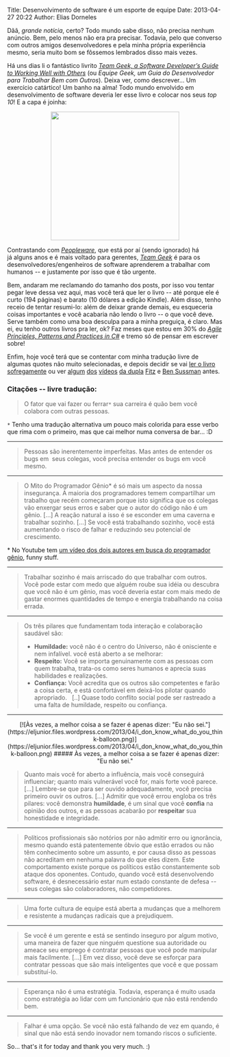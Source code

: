 Title: Desenvolvimento de software é um esporte de equipe
Date: 2013-04-27 20:22
Author: Elias Dorneles



Dãã, *grande notícia*, certo? Todo mundo sabe disso, não precisa nenhum
anúncio. Bem, pelo menos não era pra precisar. Todavia, pelo que converso com outros amigos
desenvolvedores e pela minha própria experiência mesmo, seria muito bom
se fôssemos lembrados disso mais vezes.

Há uns dias li o fantástico
livrito [*Team Geek, a Software Developer’s Guide to Working Well with
Others*](https://shop.oreilly.com/product/0636920018025.do) (ou *Equipe
Geek, um Guia do Desenvolvedor para Trabalhar Bem com Outros*). Deixa
ver, como descrever... Um exercício catártico! Um banho na alma! Todo
mundo envolvido em desenvolvimento de software deveria ler esse livro e
colocar nos seus *top 10*! E a capa é joinha:

<center>
<a href="https://www.amazon.com/Team-Geek-Software-Developers-Working/dp/1449302440">
<img width="300" src="https://akamaicovers.oreilly.com/images/0636920018025/lrg.jpg" />
</a>
</center>

Contrastando com
[*Peopleware*](https://www.amazon.com/Peopleware-Productive-Projects-Teams-Second/dp/0932633439),
que está por aí (sendo ignorado) há já alguns anos e é mais voltado para
gerentes, [*Team
Geek*](https://www.amazon.com/Team-Geek-Software-Developers-Working/dp/1449302440)
é para os desenvolvedores/engenheiros de software aprenderem a trabalhar
com humanos -- e justamente por isso que é tão urgente.

Bem, andaram me reclamando do tamanho dos posts, por isso vou tentar pegar leve
dessa vez aqui, mas você terá que ler o livro -- até porque ele é curto (194
páginas) e barato (10 dólares a edição Kindle). Além disso, tenho receio de
tentar resumi-lo: além de deixar grande demais, eu esqueceria coisas
importantes e você acabaria não lendo o livro -- o que você deve. Serve também
como uma boa desculpa para a minha preguiça, é claro. Mas ei, eu tenho outros
livros pra ler, ok? Faz meses que estou em 30% do *[Agile Principles, Patterns
and Practices in
C\#](https://www.amazon.com/Agile-Principles-Patterns-Practices-C/dp/0131857258
"link do livro na Amazon")* e tremo só de pensar em escrever sobre!

Enfim, hoje você terá que se contentar com minha tradução livre de algumas
quotes não muito selecionadas, e depois decidir se vai [ler o livro
sofregamente](https://www.amazon.com/Team-Geek-Software-Developers-Working/dp/1449302440)
ou ver [algum](https://www.youtube.com/watch?v=q-7l8cnpI4k "Programming Well
with Others -- Social Skills for Geeks")
[dos](https://www.youtube.com/watch?v=0SARbwvhupQ "The Myth of the Genius
Programmer") [vídeos](https://www.youtube.com/watch?v=-F-3E8pyjFo "Open Source
Projects and Poisonous People") [da
dupla](https://www.youtube.com/watch?v=OTCuYzAw31Y "The Art of Organizational
Manipulation") [Fitz](http://www.red-bean.com/fitz/ "Brian Fitzpatrick") e [Ben
Sussman](http://www.red-bean.com/sussman/) antes.  

### Citações -- livre tradução:


> O fator que vai fazer ou ferrar`*` sua carreira é quão bem você colabora com outras
> pessoas.

`*` Tenho uma tradução alternativa um pouco mais colorida para esse verbo que
rima com o primeiro, mas que cai melhor numa conversa de bar... :D

--------------------

> Pessoas são inerentemente imperfeitas.
> Mas antes de entender os bugs em  seus colegas, você precisa entender
> os bugs em você mesmo.

--------------------

> O Mito do Programador Gênio\* é só mais um aspecto da nossa insegurança. A
> maioria dos programadores temem compartilhar um trabalho que recém começaram
> porque isto significa que os colegas vão enxergar seus erros e saber que o
> autor do código não é um gênio. [...] A reação natural a isso é se esconder
> em uma caverna e trabalhar sozinho. [...] Se você está trabalhando sozinho,
> você está aumentando o risco de falhar e reduzindo seu potencial de
> crescimento.

\* No Youtube tem [um vídeo dos dois autores em busca do programador
gênio](https://www.youtube.com/watch?v=CUF3y-H5jOs), funny stuff.

--------------------

> Trabalhar sozinho é mais arriscado do que trabalhar com outros. Você pode
> estar com medo que alguém roube sua idéia ou descubra que você não é um
> gênio, mas você deveria estar com mais medo de gastar enormes quantidades de
> tempo e energia trabalhando na coisa errada.

--------------------

> Os três pilares que fundamentam toda interação e colaboração saudável são: 
>
> - **Humildade:** você não é o centro do Universo, não é onisciente e nem
>   infalível.  você está aberto a se melhorar:
> - **Respeito:** Você se importa genuinamente com as pessoas com quem
>   trabalha, trata-os como seres humanos e aprecia suas habilidades e
>   realizações.
> - **Confiança:** Você acredita que os outros são competentes e farão a coisa
>   certa, e está confortável em deixá-los pilotar quando apropriado.   [..]
>   Quase todo conflito social pode ser rastreado a uma falta de humildade,
>   respeito ou confiança.

--------------------


<center>
  [![Às vezes, a melhor coisa a se fazer é apenas dizer: "Eu não sei."](https://eljunior.files.wordpress.com/2013/04/i_don_know_what_do_you_think-balloon.png)](https://eljunior.files.wordpress.com/2013/04/i_don_know_what_do_you_think-balloon.png)
##### Às vezes, a melhor coisa a se fazer é apenas dizer: "Eu não sei."
</center>

> Quanto mais você for aberto a influência, mais você conseguirá influenciar;
> quanto mais vulnerável você for, mais forte você parece.  [...] Lembre-se que
> para ser ouvido adequadamente, você precisa primeiro ouvir os outros. [...]
> Admitir que você errou engloba os três pilares: você demonstra **humildade**,
> é um sinal que você **confia** na opinião dos outros, e as pessoas acabarão
> por **respeitar** sua honestidade e integridade.

--------------------

> Políticos profissionais são notórios por não admitir erro ou
> ignorância, mesmo quando está patentemente óbvio que estão errados ou
> não têm conhecimento sobre um assunto, e por causa disso as pessoas
> não acreditam em nenhuma palavra do que eles dizem. Este comportamento
> existe porque os políticos estão constantemente sob ataque dos
> oponentes. Contudo, quando você está desenvolvendo software, é
> desnecessário estar num estado constante de defesa -- seus colegas são
> colaboradores, não competidores.

--------------------

> Uma forte cultura de equipe está aberta a mudanças que a melhorem e
> resistente a mudanças radicais que a prejudiquem.

--------------------

> Se você é um gerente e está se sentindo inseguro por algum motivo, uma
> maneira de fazer que ninguém questione sua autoridade ou ameace seu
> emprego é contratar pessoas que você pode manipular mais facilmente.
> [...] Em vez disso, você deve se esforçar para contratar pessoas que
> são mais inteligentes que você e que possam substituí-lo.
> 

--------------------

> Esperança não é uma estratégia. Todavia, esperança é muito usada como
> estratégia ao lidar com um funcionário que não está rendendo bem.

--------------------

> Falhar é uma opção. Se você não está falhando de vez em quando, é
> sinal que não está sendo inovador nem tomando riscos o suficiente.

So... that's it for today and thank you very much. :)
